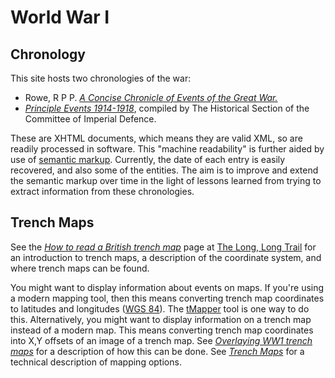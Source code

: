 # World War I

## Chronology

This site hosts two chronologies of the war:

* Rowe, R P P. _[A Concise Chronicle of Events of the Great War.](https://tigersmuseum.github.io/history/events/ww1/rowe.xhtml)_
* _[Principle Events 1914-1918](https://tigersmuseum.github.io/history/events/ww1/events-1914-15.xhtml)_, compiled by The Historical Section of the Committee of Imperial Defence.

These are XHTML documents, which means they are valid XML, so are readily processed in software. This "machine readability" is further aided by use of [semantic markup](https://en.wikipedia.org/wiki/Semantic_HTML). Currently, the date of each entry is easily recovered, and also some of the entities. The aim is to improve and extend the semantic markup over time in the light of lessons learned from trying to extract information from these chronologies.

## Trench Maps

See the *[How to read a British trench map](https://www.longlongtrail.co.uk/battlefields/how-to-read-a-british-trench-map/)* page at [The Long, Long Trail](https://www.longlongtrail.co.uk) for an introduction to trench maps, a description of the coordinate system, and where trench maps can be found.

You might want to display information about events on maps. If you're using a modern mapping tool, then this means converting trench map coordinates to latitudes and longitudes ([WGS 84](https://en.wikipedia.org/wiki/World_Geodetic_System)). The [tMapper](https://www.tmapper.com/) tool is one way to do this. Alternatively, you might want to display information on a trench map instead of a modern map. This means converting trench map coordinates into X,Y offsets of an image of a trench map. See *[Overlaying WW1 trench maps](tm-overlay.html)* for a description of how this can be done. See *[Trench Maps](trench-maps.html)* for a technical description of mapping options.